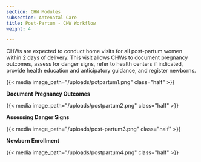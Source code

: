 ```yaml
---
section: CHW Modules
subsection: Antenatal Care
title: Post-Partum - CHW Workflow
weight: 4

---
```

CHWs are expected to conduct home visits for all post-partum women within 2 days of delivery. This visit allows CHWs to document pregnancy outcomes, assess for danger signs, refer to health centers if indicated, provide health education and anticipatory guidance, and register newborns.

  
{{< media image_path="/uploads/potpartum1.png" class="half" >}}

**Document Pregnancy Outcomes**

{{< media image_path="/uploads/postpartum2.png" class="half" >}}

**Assessing Danger Signs**

{{< media image_path="/uploads/post-partum3.png" class="half" >}}

**Newborn Enrollment**

{{< media image_path="/uploads/postpartum4.png" class="half" >}}